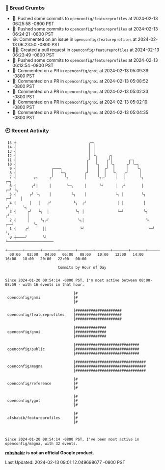### 🍞 Bread Crumbs

 * 🚢: Pushed some commits to `openconfig/featureprofiles` at 2024-02-13 06:25:58 -0800 PST
 * 🚢: Pushed some commits to `openconfig/featureprofiles` at 2024-02-13 06:24:21 -0800 PST
 * 😃: Commented on an issue in `openconfig/featureprofiles` at 2024-02-13 06:23:50 -0800 PST
 * ✍🏼: Created a pull request in `openconfig/featureprofiles` at 2024-02-13 06:23:49 -0800 PST
 * 🚢: Pushed some commits to `openconfig/featureprofiles` at 2024-02-13 06:12:54 -0800 PST
 * 💬: Commented on a PR in  `openconfig/gnoi` at 2024-02-13 05:09:39 -0800 PST
 * 💬: Commented on a PR in  `openconfig/gnoi` at 2024-02-13 05:08:52 -0800 PST
 * 💬: Commented on a PR in  `openconfig/gnoi` at 2024-02-13 05:02:33 -0800 PST
 * 💬: Commented on a PR in  `openconfig/gnoi` at 2024-02-13 05:02:19 -0800 PST
 * 💬: Commented on a PR in  `openconfig/gnoi` at 2024-02-13 05:04:35 -0800 PST

### 🕘 Recent Activity
```
 15 ┼                                 ╭─╮
 14 ┤                                 │ │
 13 ┤                                 │ │
 12 ┤                                 │ ╰╮     ╭╮
 11 ┤                                ╭╯  │    ╭╯│       ╭─╮
 10 ┤                                │   ╰╮   │ ╰╮     ╭╯ ╰─╮
  9 ┤                ╭───╮           │    │  ╭╯  │     │    ╰╮
  8 ┤                │   ╰─╮        ╭╯    │  │   ╰╮   ╭╯     │
  7 ┤        ╭╮     ╭╯     ╰╮       │     ╰╮╭╯    │   │      ╰╮             ╭─╮
  6 ┤       ╭╯│     │       ╰─╮     │      ╰╯     │  ╭╯       │           ╭─╯ ╰╮
  5 ┤      ╭╯ ╰╮    │         ╰╮    │             ╰╮ │        ╰╮        ╭─╯    │
  4 ┤      │   │   ╭╯          ╰╮  ╭╯              │ │         │       ╭╯      ╰╮
  3 ┤     ╭╯   ╰╮  │            ╰╮ │               ╰─╯         ╰╮     ╭╯        │
  2 ┤     │     ╰╮╭╯             ╰╮│                            ╰╮ ╭──╯         ╰╮
  1 ┤    ╭╯      ││               ╰╯                             ╰─╯             ╰╮
  0 ┼────╯       ╰╯                                                               ╰─────────────────────
    +───────+───────+───────+───────+───────+───────+───────+───────+───────+───────+───────+───────+────
  00:00   02:00   04:00   06:00   08:00   10:00   12:00   14:00   16:00   18:00   20:00   22:00   00:00   

						Commits by Hour of Day


Since 2024-01-20 08:54:14 -0800 PST, I'm most active between 08:00-08:59 - with 16 events in that hour.

```



```
                               |#
 openconfig/gnmi               |#
                               |#

                               |#####################
 openconfig/featureprofiles    |#####################
                               |#####################

                               |##############
 openconfig/gnoi               |##############
                               |##############

                               |#############################
 openconfig/public             |#############################
                               |#############################

                               |################################
 openconfig/magna              |################################
                               |################################

                               |#
 openconfig/reference          |#
                               |#

                               |#
 openconfig/ygot               |#
                               |#

                               |#
 alshabib/featureprofiles      |#
                               |#



Since 2024-01-20 08:54:14 -0800 PST, I've been most active in openconfig/magna, with 32 events.

```
**[robshakir](mailto:robjs@google.com) is not an official Google product.**  


Last Updated: 2024-02-13 09:01:12.049698677 -0800 PST
